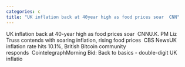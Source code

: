```yaml
---
categories: c
title: "UK inflation back at 40year high as food prices soar  CNN"
---
```

UK inflation back at 40-year high as food prices soar&nbsp;&nbsp;CNNU.K. PM Liz Truss contends with soaring inflation, rising food prices&nbsp;&nbsp;CBS NewsUK inflation rate hits 10.1%, British Bitcoin community responds&nbsp;&nbsp;CointelegraphMorning Bid: Back to basics - double-digit UK inflatio